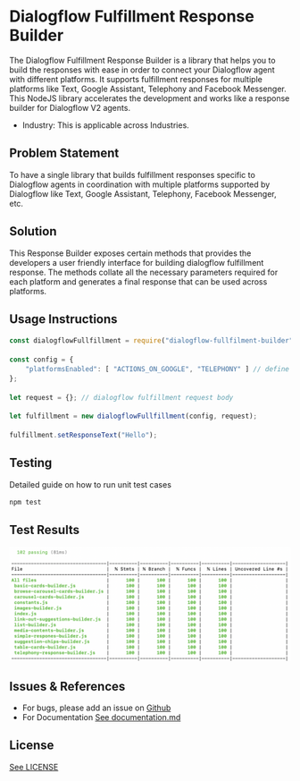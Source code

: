 # Dialogflow Fulfillment Response Builder

The Dialogflow Fulfillment Response Builder is a library that helps you to build the responses with ease in order to connect your Dialogflow agent with different platforms. It supports fulfillment responses for multiple platforms like Text, Google Assistant, Telephony and Facebook Messenger.
This NodeJS library accelerates the development and works like a response builder for Dialogflow V2 agents.

* Industry: This is applicable across Industries.

## Problem Statement

To have a single library that builds fulfillment responses specific to Dialogflow agents in coordination with multiple platforms supported by Dialogflow like Text, Google Assistant, Telephony, Facebook Messenger, etc.

## Solution

This Response Builder exposes certain methods that provides the developers a user friendly interface for building dialogflow fulfillment response. The methods collate all the necessary parameters required for each platform and generates a final response that can be used across platforms.

## Usage Instructions

```javascript
const dialogflowFullfillment = require("dialogflow-fullfilment-builder");

const config = {
    "platformsEnabled": [ "ACTIONS_ON_GOOGLE", "TELEPHONY" ] // define the platforms to be supported as per requirement
};

let request = {}; // dialogflow fulfillment request body

let fulfillment = new dialogflowFullfillment(config, request);

fulfillment.setResponseText("Hello");
```


## Testing
Detailed guide on how to run unit test cases 

```bash
npm test
```

## Test Results
![](assets/dialogflow-fulfillment-builder-code-coverage-01052020.png)

## Issues & References
* For bugs, please add an issue on [Github](https://github.com/Quantiphi/dialogflow-fulfillment-builder/issues)
* For Documentation [See documentation.md](documentation.md)

## License
[See LICENSE](LICENSE)
